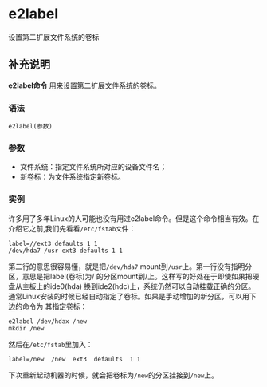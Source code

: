 e2label
===

设置第二扩展文件系统的卷标

## 补充说明

**e2label命令** 用来设置第二扩展文件系统的卷标。

###  语法

```shell
e2label(参数)
```

###  参数

*   文件系统：指定文件系统所对应的设备文件名；
*   新卷标：为文件系统指定新卷标。

###  实例

许多用了多年Linux的人可能也没有用过e2label命令。但是这个命令相当有效。在介绍它之前,我们先看看`/etc/fstab文`件：

```shell
label=//ext3 defaults 1 1
/dev/hda7 /usr ext3 defaults 1 1
```

第二行的意思很容易懂，就是把`/dev/hda7` mount到`/usr`上。第一行没有指明分区，意思是把label(卷标)为/ 的分区mount到/上。这样写的好处在于即使如果把硬盘从主板上的ide0(hda) 换到ide2(hdc)上，系统仍然可以自动挂载正确的分区。通常Linux安装的时候已经自动指定了卷标。如果是手动增加的新分区，可以用下边的命令为 其指定卷标：

```shell
e2label /dev/hdax /new
mkdir /new
```

然后在`/etc/fstab`里加入：

```shell
label=/new  /new  ext3  defaults  1 1
```

下次重新起动机器的时候，就会把卷标为`/new`的分区挂接到`/new`上。


<!-- Linux命令行搜索引擎：https://jaywcjlove.github.io/linux-command/ -->